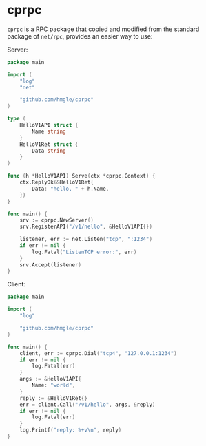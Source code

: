 # cprpc

`cprpc` is a RPC package that copied and modified from the standard package of `net/rpc`, provides an easier way to use:

Server:

```go
package main

import (
	"log"
	"net"

	"github.com/hmgle/cprpc"
)

type (
	HelloV1API struct {
		Name string
	}
	HelloV1Ret struct {
		Data string
	}
)

func (h *HelloV1API) Serve(ctx *cprpc.Context) {
	ctx.ReplyOk(&HelloV1Ret{
		Data: "hello, " + h.Name,
	})
}

func main() {
	srv := cprpc.NewServer()
	srv.RegisterAPI("/v1/hello", &HelloV1API{})

	listener, err := net.Listen("tcp", ":1234")
	if err != nil {
		log.Fatal("ListenTCP error:", err)
	}
	srv.Accept(listener)
}
```

Client:

```go
package main

import (
	"log"

	"github.com/hmgle/cprpc"
)

func main() {
	client, err := cprpc.Dial("tcp4", "127.0.0.1:1234")
	if err != nil {
		log.Fatal(err)
	}
	args := &HelloV1API{
		Name: "world",
	}
	reply := &HelloV1Ret{}
	err = client.Call("/v1/hello", args, &reply)
	if err != nil {
		log.Fatal(err)
	}
	log.Printf("reply: %+v\n", reply)
}
```
